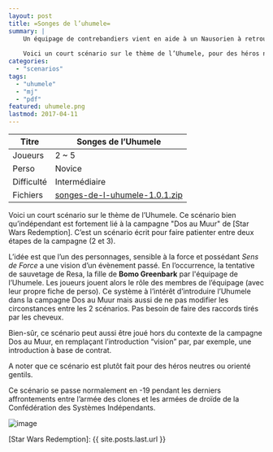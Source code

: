 ```yaml
---
layout: post
title: =Songes de l’uhumele=
summary: |
    Un équipage de contrebandiers vient en aide à un Nausorien à retrouver sa femme et sa fille, emportées dans un réseau de traffic d’esclaves.
    
    Voici un court scénario sur le thème de l’Uhumele, pour des héros neutres ou orienté gentils.
categories:
  - "scenarios"
tags: 
  - "uhumele"
  - "mj"
  - "pdf"
featured: uhumele.png
lastmod: 2017-04-11
---
```


| Titre      | Songes de l’Uhumele | 
| ---------- | ------------------- |
| Joueurs    | 2 ~ 5               |
| Perso      | Novice              |
| Difficulté | Intermédiaire       |
| Fichiers   | [songes-de-l-uhumele-1.0.1.zip](https://git.framasoft.org/sw-redemption/swr-songes-de-l-uhumele/builds/artifacts/1.0.1/download?job=songes-de-l-uhumele-RELEASE) |

Voici un court scénario sur le thème de l’Uhumele. Ce scénario bien qu’indépendant est fortement lié à la campagne "Dos au Muur" de [Star Wars Redemption]. C’est un scénario écrit pour faire patienter entre deux étapes de la campagne (2 et 3). 

L’idée est que l’un des personnages, sensible à la force et possédant *Sens de Force* a une vision d’un évènement passé. En l’occurrence, la tentative de sauvetage de Resa, la fille de **Bomo Greenbark** par l'équipage de l’Uhumele. Les joueurs jouent alors le rôle des membres de l’équipage (avec leur propre fiche de perso). Ce système à l’intérêt d’introduire l’Uhumele dans la campagne Dos au Muur mais aussi de ne pas modifier les circonstances entre les 2 scénarios. Pas besoin de faire des raccords tirés par les cheveux.

Bien-sûr, ce scénario peut aussi être joué hors du contexte de la campagne Dos au Muur, en remplaçant l’introduction “vision” par, par exemple, une introduction à base de contrat.

A noter que ce scénario est plutôt fait pour des héros neutres ou orienté gentils.

Ce scénario se passe normalement en -19 pendant les derniers affrontements entre l’armée des clones et les armées de droïde de la Confédération des Systèmes Indépendants.


![image](https://git.framasoft.org/sw-redemption/latex-swr-class/raw/master/_img/wtfpl-badge.png)

[Star Wars Redemption]: {{ site.posts.last.url }}
